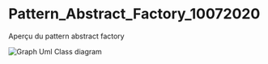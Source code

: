 # Pattern_Abstract_Factory_10072020
Aperçu du pattern abstract factory

![Graph Uml Class diagram](graph.png)
